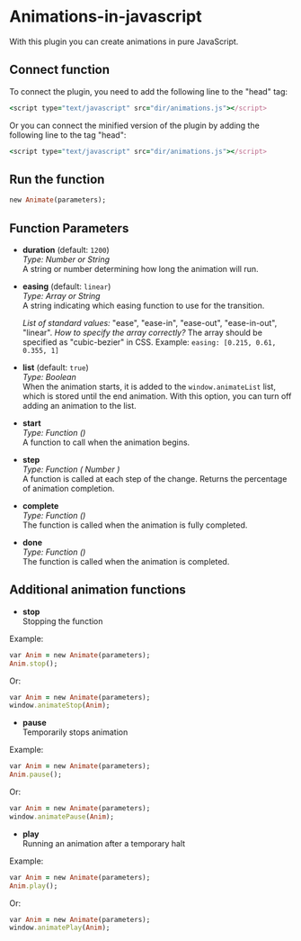# Animations-in-javascript
With this plugin you can create animations in pure JavaScript.

## Connect function

To connect the plugin, you need to add the following line to the "head" tag:
```ruby
<script type="text/javascript" src="dir/animations.js"></script>
```

Or you can connect the minified version of the plugin by adding the following line to the tag "head":

```ruby
<script type="text/javascript" src="dir/animations.js"></script>
```

## Run the function

```ruby
new Animate(parameters);
```

## Function Parameters

 - **duration** (default: `1200`)  
*Type: Number or String*  
A string or number determining how long the animation will run.

 - **easing** (default: `linear`)  
*Type: Array or String*  
A string indicating which easing function to use for the transition.

   *List of standard values:* "ease", "ease-in", "ease-out", "ease-in-out", "linear".
*How to specify the array correctly?* The array should be specified as "cubic-bezier" in CSS. Example: `easing: [0.215, 0.61, 0.355, 1]`

 - **list** (default: `true`)  
*Type: Boolean*  
When the animation starts, it is added to the `window.animateList` list, which is stored until the end animation. With this option, you can turn off adding an animation to the list.

 - **start**  
*Type: Function ()*  
A function to call when the animation begins.

 - **step**  
*Type: Function ( Number )*  
A function is called at each step of the change. Returns the percentage of animation completion.

 - **complete**  
*Type: Function ()*  
The function is called when the animation is fully completed.

 - **done**  
*Type: Function ()*  
The function is called when the animation is completed.

## Additional animation functions

 - **stop**  
Stopping the function  

Example:

```ruby
var Anim = new Animate(parameters);
Anim.stop();
```

Or:

```ruby
var Anim = new Animate(parameters);
window.animateStop(Anim);
```

 - **pause**  
Temporarily stops animation  

Example:

```ruby
var Anim = new Animate(parameters);
Anim.pause();
```

Or:

```ruby
var Anim = new Animate(parameters);
window.animatePause(Anim);
```

 - **play**  
Running an animation after a temporary halt  

Example:

```ruby
var Anim = new Animate(parameters);
Anim.play();
```

Or:

```ruby
var Anim = new Animate(parameters);
window.animatePlay(Anim);
```
